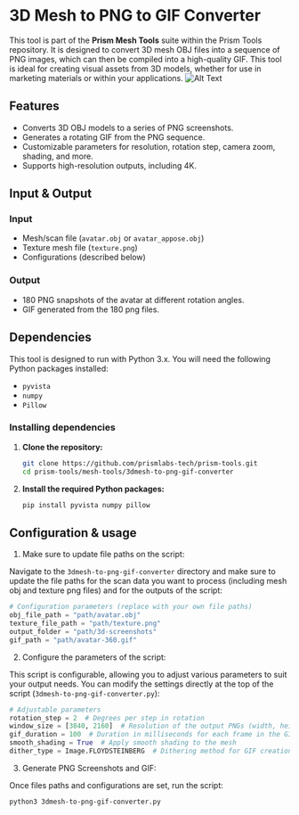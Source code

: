 # 3D Mesh to PNG to GIF Converter

This tool is part of the **Prism Mesh Tools** suite within the Prism Tools repository. It is designed to convert 3D mesh OBJ files into a sequence of PNG images, which can then be compiled into a high-quality GIF. This tool is ideal for creating visual assets from 3D models, whether for use in marketing materials or within your applications.
![Alt Text](https://github.com/prismlabs-tech/prism-tools/blob/main/mesh-tools/asset-samples/prism-sample-avatar-360-2-degree-step.gif)

## Features

- Converts 3D OBJ models to a series of PNG screenshots.
- Generates a rotating GIF from the PNG sequence.
- Customizable parameters for resolution, rotation step, camera zoom, shading, and more.
- Supports high-resolution outputs, including 4K.


## Input & Output

### Input
- Mesh/scan file (`avatar.obj` or `avatar_appose.obj`)
- Texture mesh file (`texture.png`)
- Configurations (described below)

### Output
- 180 PNG snapshots of the avatar at different rotation angles.
- GIF generated from the 180 png files.

## Dependencies

This tool is designed to run with Python 3.x. You will need the following Python packages installed:

- `pyvista`
- `numpy`
- `Pillow`

### Installing dependencies

1. **Clone the repository:**
   ```bash
   git clone https://github.com/prismlabs-tech/prism-tools.git
   cd prism-tools/mesh-tools/3dmesh-to-png-gif-converter
   ```

2. **Install the required Python packages:**
   ```bash
   pip install pyvista numpy pillow
   ```

## Configuration & usage

1. Make sure to update file paths on the script:

Navigate to the `3dmesh-to-png-gif-converter` directory and make sure to update the file paths for the scan data you want to process (including mesh obj and texture png files) and for the outputs of the script:

```python
# Configuration parameters (replace with your own file paths)
obj_file_path = "path/avatar.obj"
texture_file_path = "path/texture.png"
output_folder = "path/3d-screenshots"
gif_path = "path/avatar-360.gif"
```

2. Configure the parameters of the script:

This script is configurable, allowing you to adjust various parameters to suit your output needs. You can modify the settings directly at the top of the script (`3dmesh-to-png-gif-converter.py`):

```python
# Adjustable parameters
rotation_step = 2  # Degrees per step in rotation
window_size = [3840, 2160]  # Resolution of the output PNGs (width, height). Choose either 4K (3840, 2160) or FHD (1920, 1080)
gif_duration = 100  # Duration in milliseconds for each frame in the GIF
smooth_shading = True  # Apply smooth shading to the mesh
dither_type = Image.FLOYDSTEINBERG  # Dithering method for GIF creation (e.g., Image.NONE, Image.FLOYDSTEINBERG)
```

3. Generate PNG Screenshots and GIF:

Once files paths and configurations are set, run the script:
```bash
python3 3dmesh-to-png-gif-converter.py
```
